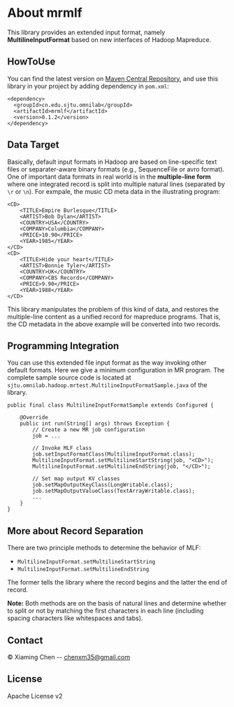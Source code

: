 About mrmlf
===========

This library provides an extended input format, namely **MultilineInputFormat**
based on new interfaces of Hadoop Mapreduce.

HowToUse
--------

You can find the latest version on [Maven Central Repository](https://search.maven.org/#search|ga|1|cn.edu.sjtu.omnilab), and use this library
in your project by adding dependency in `pom.xml`:

    <dependency>
      <groupId>cn.edu.sjtu.omnilab</groupId>
      <artifactId>mrmlf</artifactId>
      <version>0.1.2</version>
    </dependency>

Data Target
-----------

Basically, default input formats in Hadoop are based on line-specific text
files or separater-aware binary formats (e.g., SequenceFile or avro format).
One of important data formats in real world is in the **multiple-line form**
where one integrated record is split into multiple natural lines (separated by
`\r` or `\n`). For exmpale, the music CD meta data in the illustrating program:

    <CD>
        <TITLE>Empire Burlesque</TITLE>
        <ARTIST>Bob Dylan</ARTIST>
        <COUNTRY>USA</COUNTRY>
        <COMPANY>Columbia</COMPANY>
        <PRICE>10.90</PRICE>
        <YEAR>1985</YEAR>
    </CD>
    <CD>
        <TITLE>Hide your heart</TITLE>
        <ARTIST>Bonnie Tyler</ARTIST>
        <COUNTRY>UK</COUNTRY>
        <COMPANY>CBS Records</COMPANY>
        <PRICE>9.90</PRICE>
        <YEAR>1988</YEAR>
    </CD>

This library manipulates the problem of this kind of data, and restores the
multiple-line content as a unified record for mapreduce programs. That is, the
CD metadata in the above example will be converted into two records.

Programming Integration
-----------------------

You can use this extended file input format as the way invoking other default
formats. Here we give a minimum configuration in MR program. The complete
sample source code is located at
`sjtu.omnilab.hadoop.mrtest.MultilineInputFormatSample.java` of the library.

    public final class MultilineInputFormatSample extends Configured {

        @Override
        public int run(String[] args) throws Exception {
            // Create a new MR job configuration
            job = ...

            // Invoke MLF class
            job.setInputFormatClass(MultilineInputFormat.class);
            MultilineInputFormat.setMultilineStartString(job, "<CD>");
            MultilineInputFormat.setMultilineEndString(job, "</CD>");

            // Set map output KV classes
            job.setMapOutputKeyClass(LongWritable.class);
            job.setMapOutputValueClass(TextArrayWritable.class);
            ...
        }
    }

More about Record Separation
----------------------------

There are two principle methods to determine the behavior of MLF:

* `MultilineInputFormat.setMultilineStartString`
* `MultilineInputFormat.setMultilineEndString`

The former tells the library where the record begins and
the latter the end of record.

**Note:** Both methods are on the basis of natural lines and determine whether
  to split or not by matching the first characters in each line (including
  spacing characters like whitespaces and tabs).

Contact
-------

© Xiaming Chen -- chenxm35@gmail.com

License
-------

Apache License v2
